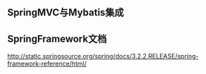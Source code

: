 SpringMVC与Mybatis集成
--------------------------------

## SpringFramework文档

http://static.springsource.org/spring/docs/3.2.2.RELEASE/spring-framework-reference/html/
